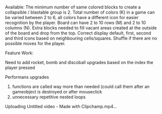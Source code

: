Available:
The minimum number of same colored blocks to create a collapsible / blastable group is 2.
Total number of colors (K) in a game can be varied between 2 to 6,
all colors have a different icon for easier recognition by the player. 
Board can have 2 to 10 rows (M) and 2 to 10 columns (N).
Extra blocks needed to fill vacant areas created at the outside of the
board and drop from the top.
Correct display default, first, second and third icons based on neighbouring cells/squares.
Shuffle if there are no possible moves for the player.

Feature Work:

Need to add rocket, bomb and discoball upgrades based on the index the player pressed

Performans upgrades 
1) functions are called way more than needed (could call them after an gameobject is destroyed or after mouseclick
2) unnecessary repetitive nested loops


Uploading Untitled video - Made with Clipchamp.mp4…

